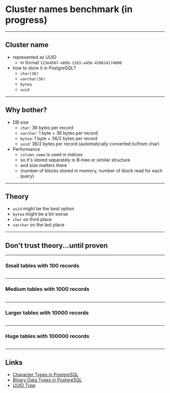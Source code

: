 # Cluster names benchmark (in progress)

---

## Cluster name

* represented as UUID
    - in format `123e4567-e89b-12d3-a456-426614174000`
* how to store it in PostgreSQL?
    - `char(36)`
    - `varchar(36)`
    - `bytea`
    - `uuid`

---

## Why bother?

* DB size
    - `char`: 36 bytes per record
    - `varchar`: 1 byte + 36 bytes per record
    - `bytea`: 1 byte + 36/2 bytes per record
    - `uuid`: 36/2 bytes per record (automatically converted to/from char)
* Performance
    - `column_name` is used in indices
    - so it's stored separately in B-tree or similar structure
    - and size matters there
    - (number of blocks stored in memory, number of block read for each query)

---

## Theory

* `uuid` might be the best option 
* `bytea` might be a bit worse
* `char` on third place
* `varchar` on the last place

---

## Don't trust theory...until proven

---

### Small tables with 100 records

```
```

---

### Medium tables with 1000 records

```
```

---

### Larger tables with 10000 records

```
```

---

### Huge tables with 100000 records

```
```

---

## Links

* [Character Types in PostgreSQL](https://www.postgresql.org/docs/current/datatype-character.html)
* [Binary Data Types in PostgreSQL](https://www.postgresql.org/docs/current/datatype-binary.html)
* [UUID Type](https://www.postgresql.org/docs/current/datatype-uuid.html)
